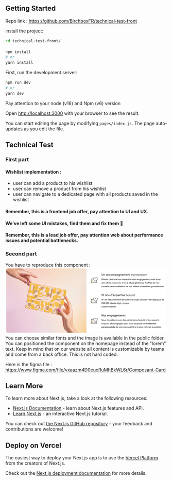 ## Getting Started

Repo link : https://github.com/BirchboxFR/technical-test-front

install the project:
```bash
cd technical-test-front/

npm install
# or
yarn install
```

First, run the development server:

```bash
npm run dev
# or
yarn dev
```

Pay attention to your node (v16) and Npm (v6) version

Open [http://localhost:3000](http://localhost:3000) with your browser to see the result.

You can start editing the page by modifying `pages/index.js`. The page auto-updates as you edit the file.

## Technical Test
### First part
#### Wishlist implementation :
- user can add a product to his wishlist
- user can remove a product from his wishlist
- user can navigate to a dedicated page with all products saved in the wishlist

#### Remember, this is a frontend job offer, pay attention to UI and UX.
#### We’ve left some UI mistakes, find them and fix them 🙂
#### Remember, this is a lead job offer, pay attention web about performance issues and potential bottlenecks.

### Second part
You have to reproduce this component : 
![Blissim home component](/public/static/images/card-component.png "Blisism home component")
You can choose similar fonts and the image is available in the public folder.
You can positioned the component on the homepage instead of the "lorem" text.
Keep in mind that on our website all content is customizable by teams and come from a back office. This is not hard coded.

Here is the figma file : https://www.figma.com/file/vxaazm4D0eucRuMhBkWL6r/Composant-Card

## Learn More

To learn more about Next.js, take a look at the following resources:

- [Next.js Documentation](https://nextjs.org/docs) - learn about Next.js features and API.
- [Learn Next.js](https://nextjs.org/learn) - an interactive Next.js tutorial.

You can check out [the Next.js GitHub repository](https://github.com/vercel/next.js/) - your feedback and contributions are welcome!

## Deploy on Vercel

The easiest way to deploy your Next.js app is to use the [Vercel Platform](~https://vercel.com/import?utm_medium=default-template&filter=next.js&utm_source=create-next-app&utm_campaign=create-next-app-readme~) from the creators of Next.js.

Check out the [Next.js deployment documentation](https://nextjs.org/docs/deployment) for more details.

